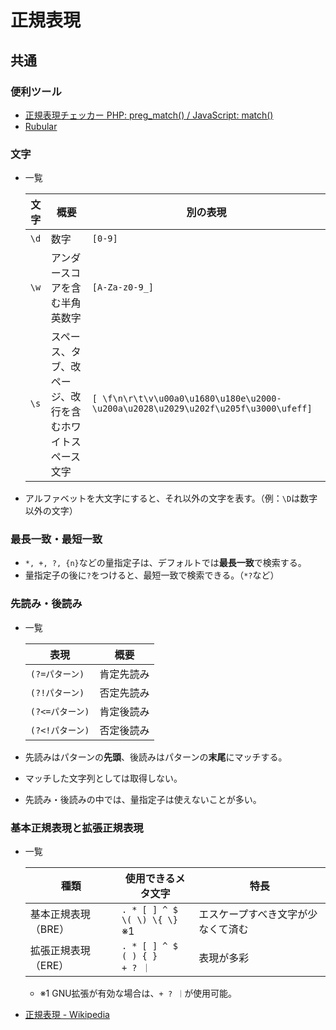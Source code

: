 # 正規表現

## 共通

### 便利ツール

- [正規表現チェッカー PHP: preg_match() / JavaScript: match()](http://okumocchi.jp/php/re.php)
- [Rubular](https://rubular.com/)

### 文字

- 一覧

  | 文字 | 概要                                                     | 別の表現                                                     |
    | ---- | -------------------------------------------------------- | ------------------------------------------------------------ |
  | `\d` | 数字                                                     | `[0-9]`                                                      |
  | `\w` | アンダースコアを含む半角英数字                           | `[A-Za-z0-9_]`                                               |
  | `\s` | スペース、タブ、改ページ、改行を含むホワイトスペース文字 | `[ \f\n\r\t\v\u00a0\u1680\u180e\u2000-\u200a\u2028\u2029\u202f\u205f\u3000\ufeff]` |

- アルファベットを大文字にすると、それ以外の文字を表す。（例：`\D`は数字以外の文字）

### 最長一致・最短一致

- `*, +, ?, {n}`などの量指定子は、デフォルトでは**最長一致**で検索する。
- 量指定子の後に`?`をつけると、最短一致で検索できる。（`*?`など）

### 先読み・後読み

- 一覧

  | 表現            | 概要       |
    | --------------- | ---------- |
  | `(?=パターン)`  | 肯定先読み |
  | `(?!パターン)`  | 否定先読み |
  | `(?<=パターン)` | 肯定後読み |
  | `(?<!パターン)` | 否定後読み |

- 先読みはパターンの**先頭**、後読みはパターンの**末尾**にマッチする。

- マッチした文字列としては取得しない。

- 先読み・後読みの中では、量指定子は使えないことが多い。

### 基本正規表現と拡張正規表現

- 一覧

  | 種類                | 使用できるメタ文字                         | 特長                               |
  | ------------------- | ------------------------------------------ | ---------------------------------- |
  | 基本正規表現（BRE） | `. * [ ] ^ $`<br />`\( \) \{ \}` ※1        | エスケープすべき文字が少なくて済む |
  | 拡張正規表現（ERE） | `. * [ ] ^ $`<br />`( ) { }`<br />`+ ? ｜` | 表現が多彩                         |

  - ※1 GNU拡張が有効な場合は、`+ ? ｜`が使用可能。

- [正規表現 - Wikipedia](https://ja.wikipedia.org/wiki/%E6%AD%A3%E8%A6%8F%E8%A1%A8%E7%8F%BE#%E6%A7%8B%E6%96%87)
